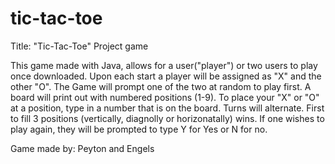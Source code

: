 # tic-tac-toe
Title: "Tic-Tac-Toe" Project game

This game made with Java, allows for a user("player") or two users to play once downloaded.
Upon each start a player will be assigned as "X" and the other "O". 
  The Game will prompt one of the two at random to play first.
  A board will print out with numbered positions (1-9). 
  To place your "X" or "O" at a position, type in a number that is on the board. 
  Turns will alternate. 
  First to fill 3 positions (vertically, diagnolly or horizonatally) wins.
  If one wishes to play again, they will be prompted to type Y for Yes or N for no. 

Game made by: Peyton and Engels
